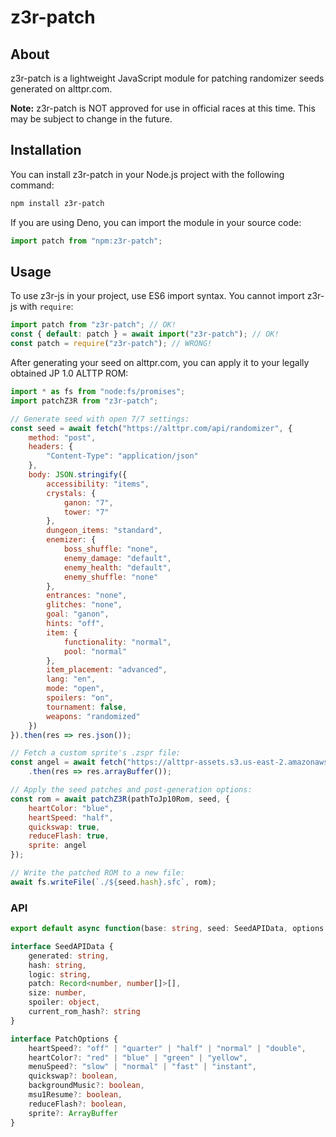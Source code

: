 # z3r-patch

## About
z3r-patch is a lightweight JavaScript module for patching randomizer seeds generated on alttpr.com.

**Note:** z3r-patch is NOT approved for use in official races at this time. This may be subject to change in the future.

## Installation
You can install z3r-patch in your Node.js project with the following command:
```zsh
npm install z3r-patch
```
If you are using Deno, you can import the module in your source code:
```js
import patch from "npm:z3r-patch";
```

## Usage
To use z3r-js in your project, use ES6 import syntax. You cannot import z3r-js with `require`:
```js
import patch from "z3r-patch"; // OK!
const { default: patch } = await import("z3r-patch"); // OK!
const patch = require("z3r-patch"); // WRONG!
```

After generating your seed on alttpr.com, you can apply it to your legally obtained JP 1.0 ALTTP ROM:
```js
import * as fs from "node:fs/promises";
import patchZ3R from "z3r-patch";

// Generate seed with open 7/7 settings:
const seed = await fetch("https://alttpr.com/api/randomizer", {
    method: "post",
    headers: {
        "Content-Type": "application/json"
    },
    body: JSON.stringify({
        accessibility: "items",
        crystals: {
            ganon: "7",
            tower: "7"
        },
        dungeon_items: "standard",
        enemizer: {
            boss_shuffle: "none",
            enemy_damage: "default",
            enemy_health: "default",
            enemy_shuffle: "none"
        },
        entrances: "none",
        glitches: "none",
        goal: "ganon",
        hints: "off",
        item: {
            functionality: "normal",
            pool: "normal"
        },
        item_placement: "advanced",
        lang: "en",
        mode: "open",
        spoilers: "on",
        tournament: false,
        weapons: "randomized"
    })
}).then(res => res.json());

// Fetch a custom sprite's .zspr file:
const angel = await fetch("https://alttpr-assets.s3.us-east-2.amazonaws.com/angel.1.zspr")
    .then(res => res.arrayBuffer());

// Apply the seed patches and post-generation options:
const rom = await patchZ3R(pathToJp10Rom, seed, {
    heartColor: "blue",
    heartSpeed: "half",
    quickswap: true,
    reduceFlash: true,
    sprite: angel
});

// Write the patched ROM to a new file:
await fs.writeFile(`./${seed.hash}.sfc`, rom);
```

### API
```ts
export default async function(base: string, seed: SeedAPIData, options: PatchOptions): Promise<Uint8Array>;

interface SeedAPIData {
    generated: string,
    hash: string,
    logic: string,
    patch: Record<number, number[]>[],
    size: number,
    spoiler: object,
    current_rom_hash?: string
}

interface PatchOptions {
    heartSpeed?: "off" | "quarter" | "half" | "normal" | "double",
    heartColor?: "red" | "blue" | "green" | "yellow",
    menuSpeed?: "slow" | "normal" | "fast" | "instant",
    quickswap?: boolean,
    backgroundMusic?: boolean,
    msu1Resume?: boolean,
    reduceFlash?: boolean,
    sprite?: ArrayBuffer
}
```